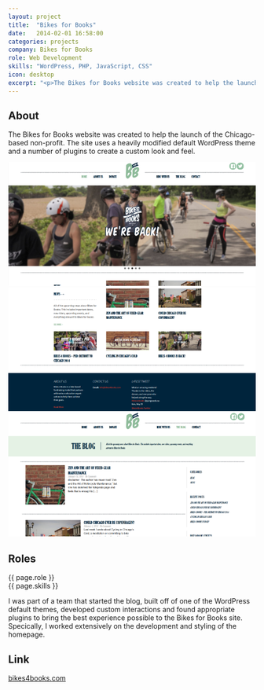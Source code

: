 ```yaml
---
layout: project
title:  "Bikes for Books"
date:   2014-02-01 16:58:00
categories: projects
company: Bikes for Books
role: Web Development
skills: "WordPress, PHP, JavaScript, CSS"
icon: desktop
excerpt: "<p>The Bikes for Books website was created to help the launch of the Chicago-based non-profit. The site uses a heavily modified default WordPress theme and a number of plugins to create a custom look and feel.</p>"
---
```


<article>
	<div class="title-and-info">
		<h2>About</h2>
	</div>
	<div class="content">
		<p>The Bikes for Books website was created to help the launch of the Chicago-based non-profit. The site uses a heavily modified default WordPress theme and a number of plugins to create a custom look and feel.</p>
		<div id="full-slider" class="owl-carousel owl-theme">
	    	<div class="item"><img src="/images/b4b1.png" alt="B4B Home Page"></div>
			<div class="item"><img src="/images/b4b2.png" alt="B4B News Blocks"></div>
			<div class="item"><img src="/images/b4b3.png" alt="B4B Blog"></div>
	    </div>
	</div>
</article>
<article>
	<div class="title-and-info">
		<h2>Roles</h2>
		<div class="info">
			<span class="roles">{{ page.role }}</span><br>
			<span class="skills">{{ page.skills }}</span>
		</div>
	</div>
	<div class="content">
		<p>I was part of a team that started the blog, built off of one of the WordPress default themes, developed custom interactions and found appropriate plugins to bring the best experience possible to the Bikes for Books site. Specically, I worked extensively on the development and styling of the homepage.</p>
	</div>
</article>
<article>
	<div class="title-and-info">
		<h2>Link</h2>
	</div>
	<div class="content">
	    <p><a href="http://bikes4books.com">bikes4books.com</a></P>
	</div>
</article>